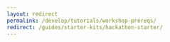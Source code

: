 ```yaml
---
layout: redirect
permalink: /develop/tutorials/workshop-prereqs/
redirect: /guides/starter-kits/hackathon-starter/
---
```

